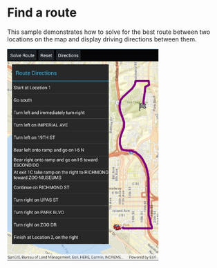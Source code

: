 # Find a route

This sample demonstrates how to solve for the best route between two locations on the map and display driving directions between them.

<img src="FindRoute.jpg" width="350"/>
